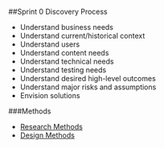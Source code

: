 ##Sprint 0 Discovery Process

- Understand business needs
- Understand current/historical context
- Understand users
- Understand content needs
- Understand technical needs
- Understand testing needs
- Understand desired high-level outcomes
- Understand major risks and assumptions
- Envision solutions

###Methods

- [Research Methods](04-methods/1-research.md)
- [Design Methods](04-methods/2-design.md)
